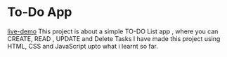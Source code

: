 # To-Do App
[live-demo](https://saisaurav78.github.io/To-Do-List/)
This project is about a simple TO-DO List app , where you can CREATE, READ , UPDATE and Delete Tasks
I have made this project using HTML, CSS and JavaScript upto what i learnt so far.
